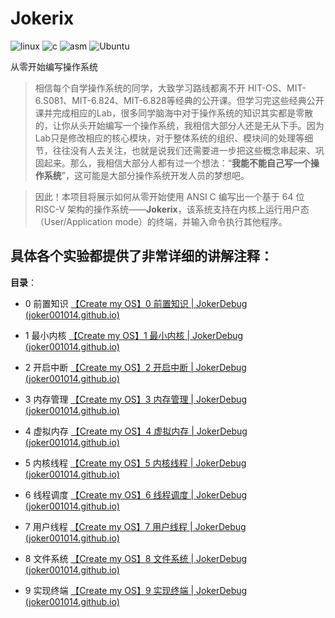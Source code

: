 # Jokerix

![linux](http://img.shields.io/badge/-Linux-FCC624?style=flat-square&logo=linux&logoColor=ffffff)
![c](http://img.shields.io/badge/-C-A8B9CC?style=flat-square&logo=c&logoColor=ffffff)
![asm](http://img.shields.io/badge/-ASM-6E4C37?style=flat-square&logo=assemblyscript&logoColor=ffffff)
![Ubuntu](http://img.shields.io/badge/-Ubuntu-E95420?style=flat-square&logo=ubuntu&logoColor=ffffff)


从零开始编写操作系统

> 相信每个自学操作系统的同学，大致学习路线都离不开 HIT-OS、MIT-6.S081、MIT-6.824、MIT-6.828等经典的公开课。但学习完这些经典公开课并完成相应的Lab，很多同学脑海中对于操作系统的知识其实都是零散的，让你从头开始编写一个操作系统，我相信大部分人还是无从下手。因为Lab只是修改相应的核心模块，对于整体系统的组织、模块间的处理等细节，往往没有人去关注，也就是说我们还需要进一步把这些概念串起来、巩固起来。那么，我相信大部分人都有过一个想法：“**我能不能自己写一个操作系统**”，这可能是大部分操作系统开发人员的梦想吧。

> 因此！本项目将展示如何从零开始使用 ANSI C 编写出一个基于 64 位 RISC-V 架构的操作系统——**Jokerix**，该系统支持在内核上运行用户态（User/Application mode）的终端，并输入命令执行其他程序。




## 具体各个实验都提供了非常详细的讲解注释：

**目录**：
- 0 前置知识 [【Create my OS】0 前置知识 | JokerDebug (joker001014.github.io)](https://joker001014.github.io/blog/025_Create_OS_0/)
- 1 最小内核 [【Create my OS】1 最小内核 | JokerDebug (joker001014.github.io)](https://joker001014.github.io/blog/026_Create_OS_1/)

- 2 开启中断 [【Create my OS】2 开启中断 | JokerDebug (joker001014.github.io)](https://joker001014.github.io/blog/027_Create_OS_2/)

- 3 内存管理 [【Create my OS】3 内存管理 | JokerDebug (joker001014.github.io)](https://joker001014.github.io/blog/028_Create_OS_3/)
- 4 虚拟内存 [【Create my OS】4 虚拟内存 | JokerDebug (joker001014.github.io)](https://joker001014.github.io/blog/029_Create_OS_4/)
- 5 内核线程 [【Create my OS】5 内核线程 | JokerDebug (joker001014.github.io)](https://joker001014.github.io/blog/030_Create_OS_5/)
- 6 线程调度 [【Create my OS】6 线程调度 | JokerDebug (joker001014.github.io)](https://joker001014.github.io/blog/031_Create_OS_6/)
- 7 用户线程 [【Create my OS】7 用户线程 | JokerDebug (joker001014.github.io)](https://joker001014.github.io/blog/032_Create_OS_7/)
- 8 文件系统 [【Create my OS】8 文件系统 | JokerDebug (joker001014.github.io)](https://joker001014.github.io/blog/033_Create_OS_8/)
- 9 实现终端 [【Create my OS】9 实现终端 | JokerDebug (joker001014.github.io)](https://joker001014.github.io/blog/034_Create_OS_9/)


